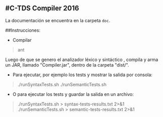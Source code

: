 #C-TDS Compiler 2016
---
La documentación se encuentra en la carpeta `doc`.

##Instrucciones:
   - Compilar 

   >ant

Luego de que se genero el analizador léxico y sintáctico , compila y arma un JAR, llamado "Compiler.jar", dentro de la carpeta  "dist/".

   - Para ejecutar, por ejemplo los tests y mostrar la salida por consola:

   > ./runSyntaxTests.sh
   > ./runSemanticTests.sh

  - O para ejecutar los tests y guardar la salida en un archivo:
   
   > ./runSyntaxTests.sh > syntax-tests-results.txt 2>&1
   > ./runSemanticTests.sh > semantic-tests-results.txt 2>&1

